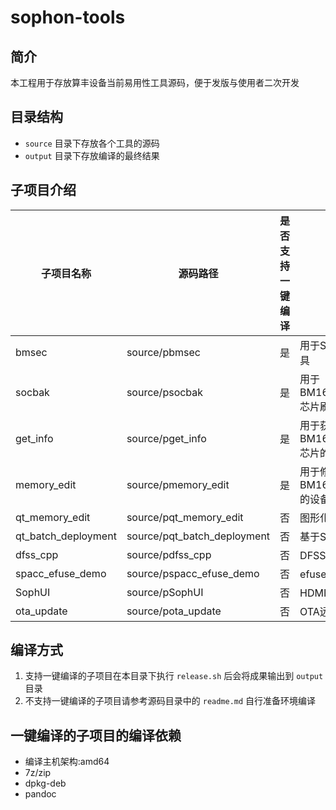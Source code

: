 # sophon-tools

## 简介

本工程用于存放算丰设备当前易用性工具源码，便于发版与使用者二次开发

## 目录结构

* `source` 目录下存放各个工具的源码
* `output` 目录下存放编译的最终结果

## 子项目介绍

| 子项目名称 | 源码路径 | 是否支持一键编译 | 简介 |
| --- | --- | --- | --- |
| bmsec      | source/pbmsec | 是 | 用于SE6/8高密度服务器的易用性命令行工具 |
| socbak   | source/psocbak | 是 | 用于BM1684/BM1684X/BM1688/CV186AH芯片刷机包打包 |
| get_info | source/pget_info | 是 | 用于获取BM1684/BM1684X/BM1688/CV186AH芯片的性能指标 |
| memory_edit | source/pmemory_edit | 是 | 用于修改BM1684/BM1684X/BM1688/CV186AH的设备内存布局 |
| qt_memory_edit | source/pqt_memory_edit | 否 | 图形化的远程修改设备内存布局的工具 |
| qt_batch_deployment | source/pqt_batch_deployment | 否 | 基于SSH的批量部署工具 |
| dfss_cpp | source/pdfss_cpp | 否 | DFSS工具CPP工程 |
| spacc_efuse_demo | source/pspacc_efuse_demo | 否 | efuse+spacc加解密Demo |
| SophUI | source/pSophUI | 否 | HDMI配网页面工程 |
| ota_update | source/pota_update | 否 | OTA远程刷机工具 |

## 编译方式

1. 支持一键编译的子项目在本目录下执行 `release.sh` 后会将成果输出到 `output` 目录
2. 不支持一键编译的子项目请参考源码目录中的 `readme.md` 自行准备环境编译

## 一键编译的子项目的编译依赖

* 编译主机架构:amd64
* 7z/zip
* dpkg-deb
* pandoc
